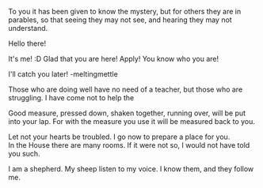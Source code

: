  
To you it has been given to know the mystery, but for others they are in parables, 
so that seeing they may not see, and hearing they may not understand.

Hello there!

It's me! :D Glad that you are here!  Apply! You know who you are!

I'll catch you later!
-meltingmettle

Those who are doing well have no need of a teacher, but those who are struggling. 
I have come not to help the

Good measure, pressed down, shaken together, running over, will be put into your lap. 
For with the measure you use it will be measured back to you.

Let not your hearts be troubled.  I go now to prepare a place for you.  
In the House there are many rooms. If it were not so, I would not have told you such.

I am a shepherd.  My sheep listen to my voice.  I know them, and they follow me.
